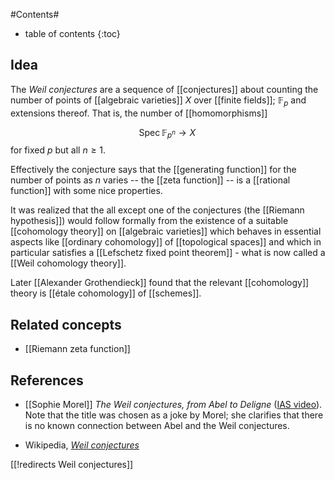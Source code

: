 
#Contents#
* table of contents
{:toc}

## Idea

The _Weil conjectures_ are a sequence of [[conjectures]] about counting the number of points of [[algebraic varieties]] $X$ over [[finite fields]]; $\mathbb{F}_p$ and extensions thereof. That is, the number of [[homomorphisms]]

$$
  \operatorname{Spec} \mathbb{F}_{p^n} \longrightarrow X
  \,
$$
for fixed $p$ but all $n \geq 1$.

Effectively the conjecture says that the [[generating function]] for the number of points as $n$ varies -- the [[zeta function]] -- is a [[rational function]] with some nice properties.

It was realized that the all except one of the conjectures (the [[Riemann hypothesis]]) would follow formally from the existence of a suitable [[cohomology theory]] on [[algebraic varieties]] which behaves in essential aspects like [[ordinary cohomology]] of [[topological spaces]] and which in particular satisfies a [[Lefschetz fixed point theorem]] - what is now called a [[Weil cohomology theory]].

Later [[Alexander Grothendieck]] found that the relevant [[cohomology]] theory is [[étale cohomology]] of [[schemes]].


## Related concepts

* [[Riemann zeta function]]

## References

* [[Sophie Morel]] _The Weil conjectures, from Abel to Deligne_  ([IAS video](http://video.ias.edu/members/2013/1014-SophieMorel)). Note that the title was chosen as a joke by Morel; she clarifies that there is no known connection between Abel and the Weil conjectures.

* Wikipedia, _[Weil conjectures](http://en.wikipedia.org/wiki/Weil_conjectures)_

[[!redirects Weil conjectures]]